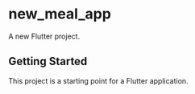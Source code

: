 # new_meal_app

A new Flutter project.

## Getting Started

This project is a starting point for a Flutter application.

